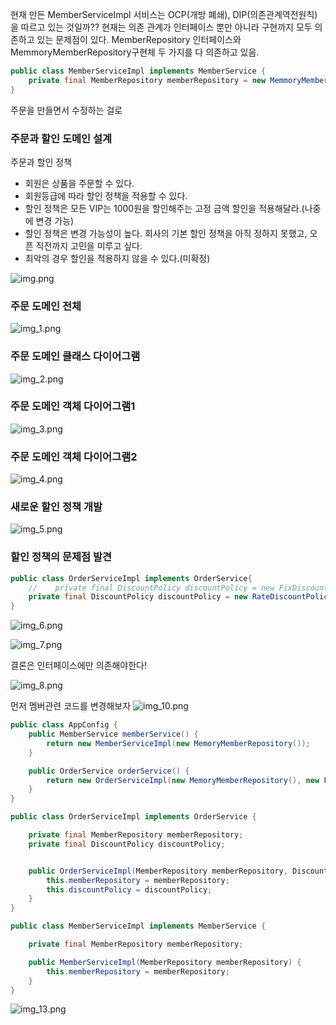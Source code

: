 
현재 만든 MemberServiceImpl 서비스는 OCP(개방 폐쇄), DIP(의존관계역전원칙)을 따르고 있는 것일까??
현재는 의존 관계가 인터페이스 뿐만 아니라 구현까지 모두 의존하고 있는 문제점이 있다.
MemberRepository 인터페이스와 MemmoryMemberRepository구현체 두 가지를 다 의존하고 있음.
```java
public class MemberServiceImpl implements MemberService {
    private final MemberRepository memberRepository = new MemmoryMemberRepository();
}
```
주문을 만들면서 수정하는 걸로


### 주문과 할인 도메인 설계
주문과 할인 정책
- 회원은 상품을 주문할 수 있다.
- 회원등급에 따라 할인 정책을 적용할 수 있다.
- 할인 정책은 모든 VIP는 1000원을 할인해주는 고정 금액 할인을 적용해달라.(나중에 변경 가능)
- 할인 정책은 변경 가능성이 높다. 회사의 기본 할인 정책을 아직 정하지 못했고, 오픈 직전까지 고민을 미루고 싶다.
- 최악의 경우 할인을 적용하지 않을 수 있다.(미확정)

![img.png](img.png)


### 주문 도메인 전체
![img_1.png](img_1.png)


### 주문 도메인 클래스 다이어그램 
![img_2.png](img_2.png)

### 주문 도메인 객체 다이어그램1
![img_3.png](img_3.png)

### 주문 도메인 객체 다이어그램2
![img_4.png](img_4.png)

### 새로운 할인 정책 개발
![img_5.png](img_5.png)



### 할인 정책의 문제점 발견
```java
public class OrderServiceImpl implements OrderService{
    //    private final DiscountPolicy discountPolicy = new FixDiscountPolicy();
    private final DiscountPolicy discountPolicy = new RateDiscountPolicy();
}
```
![img_6.png](img_6.png)

![img_7.png](img_7.png)

결론은 인터페이스에만 의존해야한다!

![img_8.png](img_8.png)



먼저 멤버관련 코드를 변경해보자
![img_10.png](img_10.png)


```java
public class AppConfig {
    public MemberService memberService() {
        return new MemberServiceImpl(new MemoryMemberRepository());
    }

    public OrderService orderService() {
        return new OrderServiceImpl(new MemoryMemberRepository(), new FixDiscountPolicy());
    }
}
```
```java
public class OrderServiceImpl implements OrderService {

    private final MemberRepository memberRepository;
    private final DiscountPolicy discountPolicy;


    public OrderServiceImpl(MemberRepository memberRepository, DiscountPolicy discountPolicy) {
        this.memberRepository = memberRepository;
        this.discountPolicy = discountPolicy;
    }
}
```


```java
public class MemberServiceImpl implements MemberService {

    private final MemberRepository memberRepository;

    public MemberServiceImpl(MemberRepository memberRepository) {
        this.memberRepository = memberRepository;
    }
}
```
![img_13.png](img_13.png)